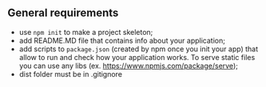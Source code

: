 ## General requirements
- use `npm init` to make a project skeleton;
- add README.MD file that contains info about your application;
- add scripts to `package.json` (created by npm once you init your app) that allow to run and check how your application works. To serve static files you can use any libs (ex. https://www.npmjs.com/package/serve);
- dist folder must be in .gitignore
